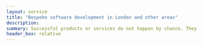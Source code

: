 ```yaml
---
layout: service
title: "Bespoke software development in London and other areas"
description: 
summary: Successful products or services do not happen by chance. They are the result of a well-thought-out, well-designed and data-informed business strategy strongly supported by dedicated software solutions. Well-designed bespoke systems or applications are those that keep things simple. They take account of your business processes, apply the best tools, and allow you to keep full control as you grow your company. Agile development methodology provides a framework for quality custom software solutions we’re building day to day for our clients.
header_box: relative
---
```

